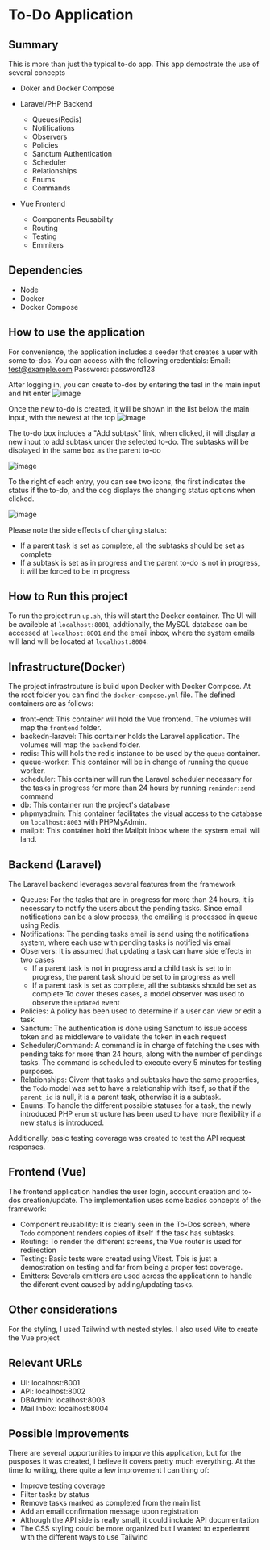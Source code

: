 # To-Do Application

## Summary
This is more than just the typical to-do app. This app demostrate the use of several concepts
- Doker and Docker Compose
- Laravel/PHP Backend
  - Queues(Redis)
  - Notifications
  - Observers
  - Policies
  - Sanctum Authentication
  - Scheduler
  - Relationships
  - Enums
  - Commands
    
- Vue Frontend
  - Components Reusability
  - Routing
  - Testing
  - Emmiters
 
## Dependencies
- Node
- Docker
- Docker Compose

## How to use the application
For convenience, the application includes a seeder that creates a user with some to-dos. You can access with the following credentials:
Email: test@example.com
Password: password123

After logging in, you can create to-dos by entering the tasl in the main input and hit enter
![image](https://github.com/nsilva/dockerized-todo/assets/1390818/28358c88-db40-4568-8099-d14466c83b19)

Once the new to-do is created, it will be shown in the list below the main input, with the newest at the top
![image](https://github.com/nsilva/dockerized-todo/assets/1390818/831facb1-72df-4123-bbb3-5d9afc7b82e9)

The to-do box includes a "Add subtask" link, when clicked, it will display a new input to add subtask under the selected to-do. The subtasks will be displayed in the same box as the parent to-do

![image](https://github.com/nsilva/dockerized-todo/assets/1390818/fb31130c-d334-4ae2-92c7-a61016cfa202)

To the right of each entry, you can see two icons, the first indicates the status if the to-do, and the cog displays the changing status options when clicked.

![image](https://github.com/nsilva/dockerized-todo/assets/1390818/82f9591e-f15d-4015-9794-59dc85462272)

Please note the side effects of changing status:
- If a parent task is set as complete, all the subtasks should be set as complete
- If a subtask is set as in progress and the parent to-do is not in progress, it will be forced to be in progress
  
## How to Run this project
To run the project run `up.sh`, this will start the Docker container. The UI will be availeble at `localhost:8001`, addtionally, the MySQL database can be accessed at `localhost:8001` and the email inbox, where the system emails will land will be located at `localhost:8004`.



## Infrastructure(Docker)
The project infrastrcuture is build upon Docker with Docker Compose. At the root folder you can find the `docker-compose.yml` file. The defined containers are as follows:
- front-end: This container will hold the Vue frontend. The volumes will map the `frontend` folder.
- backedn-laravel: This container holds the Laravel application. The volumes will map the `backend` folder.
- redis: This will hols the redis instance to be used by the `queue` container.
- queue-worker: This container will be in change of running the queue worker.
- scheduler: This container will run the Laravel scheduler necessary for the tasks in progress for more than 24 hours by running `reminder:send` command
- db: This container run the project's database
- phpmyadmin: This container facilitates the visual access to the database on `localhost:8003` with PHPMyAdmin.
- mailpit: This container hold the Mailpit inbox where the system email will land.

## Backend (Laravel)
The Laravel backend leverages several features from the framework
- Queues: For the tasks that are in progress for more than 24 hours, it is necessary to notify the users about the pending tasks. Since email notifications can be a slow process, the emailing is processed in queue using Redis.
- Notifications: The pending tasks email is send using the notifications system, where each use with pending tasks is notified vis email
- Observers: It is assumed that updating a task can have side effects in two cases
  - If a parent task is not in progress and a child task is set to in progress, the parent task should be set to in progress as well
  - If a parent task is set as complete, all the subtasks should be set as complete
 To cover theses cases, a model observer was used to observe the `updated` event
- Policies: A policy has been used to determine if a user can view or edit a task
- Sanctum: The authentication is done using Sanctum to issue access token and as middleware to validate the token in each request
- Scheduler/Command: A command is in charge of fetching the uses with pending taks for more than 24 hours, along with the number of pendings tasks. The command is scheduled to execute every 5 minutes for testing purposes.
- Relationships: Givem that tasks and subtasks have the same properties, the `Todo` model was set to have a relationship with itself, so that if the `parent_id` is null, it is a parent task, otherwise it is a subtask.
- Enums: To handle the different possible statuses for a task, the newly introduced PHP `enum` structure has been used to have more flexibility if a new status is introduced.

Additionally, basic testing coverage was created to test the API request responses.

## Frontend (Vue)
The frontend application handles the user login, account creation and to-dos creation/update. The implementation uses some basics concepts of the framework:
- Component reusability: It is clearly seen in the To-Dos screen, where `Todo` component renders copies of itself if the task has subtasks.
- Routing: To render the different screens, the Vue router is used for redirection
- Testing: Basic tests were created using Vitest. Tbis is just a demostration on testing and far from being a proper test coverage.
- Emitters: Severals emitters are used across the applicationn to handle the diferent event caused by adding/updating tasks.

## Other considerations
For the styling, I used Tailwind with nested styles. I also used Vite to create the Vue project

## Relevant URLs

- UI: localhost:8001
- API: localhost:8002
- DBAdmin: localhost:8003
- Mail Inbox: localhost:8004

## Possible Improvements
There are several opportunities to imporve this application, but for the pusposes it was created, I believe it covers pretty much everything. At the time fo writing, there quite a few improvement I can thing of:
- Improve testing coverage
- Filter tasks by status
- Remove tasks marked as completed from the main list
- Add an email confirmation message upon registration
- Although the API side is really small, it could include API documentation
- The CSS styling could be more organized but I wanted to experiemnt with the different ways to use Tailwind



